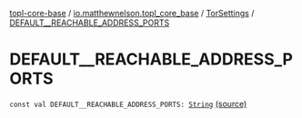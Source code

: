 [topl-core-base](../../index.md) / [io.matthewnelson.topl_core_base](../index.md) / [TorSettings](index.md) / [DEFAULT__REACHABLE_ADDRESS_PORTS](./-d-e-f-a-u-l-t__-r-e-a-c-h-a-b-l-e_-a-d-d-r-e-s-s_-p-o-r-t-s.md)

# DEFAULT__REACHABLE_ADDRESS_PORTS

`const val DEFAULT__REACHABLE_ADDRESS_PORTS: `[`String`](https://kotlinlang.org/api/latest/jvm/stdlib/kotlin/-string/index.html) [(source)](https://github.com/05nelsonm/TorOnionProxyLibrary-Android/blob/master/topl-core-base/src/main/java/io/matthewnelson/topl_core_base/TorSettings.kt#L134)